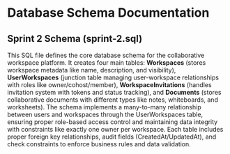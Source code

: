 # Database Schema Documentation

## Sprint 2 Schema (sprint-2.sql)

This SQL file defines the core database schema for the collaborative workspace platform. It creates four main tables: **Workspaces** (stores workspace metadata like name, description, and visibility), **UserWorkspaces** (junction table managing user-workspace relationships with roles like owner/cohost/member), **WorkspaceInvitations** (handles invitation system with tokens and status tracking), and **Documents** (stores collaborative documents with different types like notes, whiteboards, and worksheets). The schema implements a many-to-many relationship between users and workspaces through the UserWorkspaces table, ensuring proper role-based access control and maintaining data integrity with constraints like exactly one owner per workspace. Each table includes proper foreign key relationships, audit fields (CreatedAt/UpdatedAt), and check constraints to enforce business rules and data validation.
